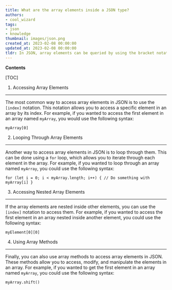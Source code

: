 ```yaml
---
title: What are the array elements inside a JSON type?
authors:
- cool_wizard
tags:
- json
- knowledge
thumbnail: images/json.png
created_at: 2023-02-08 00:00:00
updated_at: 2023-02-08 00:00:00
tldr: In JSON, array elements can be queried by using the bracket notation (e.g. jsonObject[index]).
---
```


**Contents**

[TOC]

1. Accessing Array Elements
--------------------------------
The most common way to access array elements in JSON is to use the `[index]` notation. This notation allows you to access a specific element in an array by its index. For example, if you wanted to access the first element in an array named `myArray`, you would use the following syntax: 

`myArray[0]`

2. Looping Through Array Elements
---------------------------------
Another way to access array elements in JSON is to loop through them. This can be done using a `for` loop, which allows you to iterate through each element in the array. For example, if you wanted to loop through an array named `myArray`, you could use the following syntax:

`for (let i = 0; i < myArray.length; i++) {
  // Do something with myArray[i]
}`

3. Accessing Nested Array Elements
----------------------------------
If the array elements are nested inside other elements, you can use the `[index]` notation to access them. For example, if you wanted to access the first element in an array nested inside another element, you could use the following syntax: 

`myElement[0][0]`

4. Using Array Methods
----------------------
Finally, you can also use array methods to access array elements in JSON. These methods allow you to access, modify, and manipulate the elements in an array. For example, if you wanted to get the first element in an array named `myArray`, you could use the following syntax: 

`myArray.shift()`
